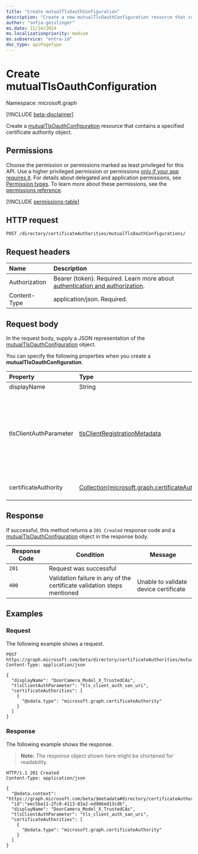 ```yaml
---
title: "Create mutualTlsOauthConfiguration"
description: "Create a new mutualTlsOauthConfiguration resource that contains a specified certificate authority object."
author: "sofia-geislinger"
ms.date: 11/24/2024
ms.localizationpriority: medium
ms.subservice: "entra-id"
doc_type: apiPageType
---
```


# Create mutualTlsOauthConfiguration

Namespace: microsoft.graph

[!INCLUDE [beta-disclaimer](../../includes/beta-disclaimer.md)]

Create a [mutualTlsOauthConfiguration](../resources/mutualtlsoauthconfiguration.md) resource that contains a specified certificate authority object.

## Permissions

Choose the permission or permissions marked as least privileged for this API. Use a higher privileged permission or permissions [only if your app requires it](/graph/permissions-overview#best-practices-for-using-microsoft-graph-permissions). For details about delegated and application permissions, see [Permission types](/graph/permissions-overview#permission-types). To learn more about these permissions, see the [permissions reference](/graph/permissions-reference).

<!-- {
  "blockType": "permissions",
  "name": "certificateauthoritypath-post-mutualtlsoauthconfigurations-permissions"
}
-->
[!INCLUDE [permissions-table](../includes/permissions/certificateauthoritypath-post-mutualtlsoauthconfigurations-permissions.md)]

## HTTP request

<!-- {
  "blockType": "ignored"
}
-->

``` http
POST /directory/certificateAuthorities/mutualTlsOauthConfigurations/
```

## Request headers

|Name|Description|
|:---|:---|
|Authorization|Bearer {token}. Required. Learn more about [authentication and authorization](/graph/auth/auth-concepts).|
|Content-Type|application/json. Required.|

## Request body

In the request body, supply a JSON representation of the [mutualTlsOauthConfiguration](../resources/mutualtlsoauthconfiguration.md) object.

You can specify the following properties when you create a **mutualTlsOauthConfiguration**.

|Property|Type|Description|
|:---|:---|:---|
|displayName|String|Friendly name.|
|tlsClientAuthParameter| [tlsClientRegistrationMetadata](../resources/enums.md#tlsclientregistrationmetadata-values) | Specifies which field in the certificate contains the subject ID. The possible values are: `tls_client_auth_subject_dn`, `tls_client_auth_san_dns`, `tls_client_auth_san_uri`, `tls_client_auth_san_ip`, `tls_client_auth_san_email`, `unknownFutureValue`. Required. |
|certificateAuthority|[Collection(microsoft.graph.certificateAuthority)](../resources/certificateauthority.md) | Multi-value property representing a list of trusted certificate authorities. |

## Response

If successful, this method returns a `201 Created` response code and a [mutualTlsOauthConfiguration](../resources/mutualTlsOauthConfiguration.md) object in the response body.

|Response Code|Condition|Message|
|-|-|-|
|`201` | Request was successful ||
|`400` | Validation failure in any of the certificate validation steps mentioned | Unable to validate device certificate|

## Examples

### Request

The following example shows a request.
<!-- {
  "blockType": "request",
  "name": "create_mutualtlsoauthconfiguration_from_"
}
-->

```http
POST https://graph.microsoft.com/beta/directory/certificateAuthorities/mutualTlsOauthConfigurations
Content-Type: application/json

{
  "displayName": "DoorCamera_Model_X_TrustedCAs",
  "tlsClientAuthParameter": "tls_client_auth_san_uri",
  "certificateAuthorities": [
    {
      "@odata.type": "microsoft.graph.certificateAuthority"
    }
  ]
}
```


### Response

The following example shows the response.
>**Note:** The response object shown here might be shortened for readability.
<!-- {
  "blockType": "response",
  "truncated": true,
  "@odata.type": "microsoft.graph.mutualTlsOauthConfiguration"
}
-->
``` http
HTTP/1.1 201 Created
Content-Type: application/json

{
  "@odata.context": "https://graph.microsoft.com/beta/$metadata#directory/certificateAuthorities/mutualTlsOauthConfigurations/$entity",
  "id":"eec5ba11-2fc0-4113-83a2-ed986ed13cdb",
  "displayName": "DoorCamera_Model_X_TrustedCAs",
  "tlsClientAuthParameter": "tls_client_auth_san_uri",
  "certificateAuthorities": [
    {
      "@odata.type": "microsoft.graph.certificateAuthority"
    }
  ]
}
```
